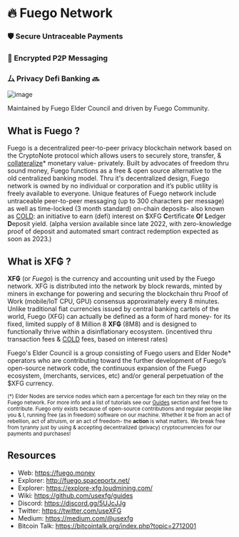 #   🔥 Fuego Network

### 🛡 Secure Untraceable Payments 
### 🔏 Encrypted P2P Messaging 
###  ⼛   Privacy Defi Banking 🔜 

![image](https://raw.githubusercontent.com/usexfg/fuego-data/master/images/fuegoline.gif)

Maintained by Fuego Elder Council and driven by Fuego Community.

## What is Fuego ?

Fuego is a decentralized peer-to-peer privacy blockchain network based on the CryptoNote protocol which allows users to securely store, transfer, & [collateralize](https://github.com/usexfg/cold-dao)* monetary value- privately.
Built by advocates of freedom thru sound money, Fuego functions as a free & open source alternative to the old centralized banking model. Thru it's decentralized design, Fuego network is owned by no individual or corporation and it’s public utility is freely available to everyone.
Unique features of Fuego network include untraceable peer-to-peer messaging  (up to 300 characters per message) as well as time-locked (3 month standard) on-chain deposits- also known as  [COLD](https://github.com/usexfg/cold-dao): an initiative to earn (defi) interest on $XFG **C**ertificate **O**f **L**edger **D**eposit yield. (alpha version available since late 2022, with zero-knowledge proof of deposit and automated smart contract redemption expected as soon as 2023.)

## What is XF₲ ?

**XF₲** (or *Fuego*) is the currency and accounting unit used by the Fuego network. XFG is distributed into the network by block rewards, minted by miners in exchange for powering and securing the blockchain thru Proof of Work (mobile/IoT CPU, GPU) consensus approximately every 8 minutes.  Unlike traditional fiat currencies issued by central banking cartels of the world, Fuego (XFG) can actually be defined as a form of hard money- for its fixed, limited supply of 8 Million 8 **XF₲** (8M8) and is designed to functionally thrive within a disinflationary ecosystem. (incentived thru transaction fees & [COLD](https://github.com/usexfg/cold-dao) fees, based on interest rates)


Fuego's Elder Council is a group consisting of Fuego users and Elder Node* operators who are contributing toward the further development of Fuego’s open-source network code, the continuous expansion of the Fuego ecosystem, (merchants, services, etc) and/or general perpetuation of the $XFG currency. 

<sup>(*) Elder Nodes are service nodes which earn a percentage for each txn they relay on the Fuego network. For more info and a list of tutorials see our [Guides](https://github.com/usexfg/Guides/wiki/) section and feel free to contribute. Fuego only exists because of open-source contributions and regular people like you & I, running free (as in freedom) software on our machine. Whether it be from an act of rebellion, act of altruism, or an act of freedom- the **action** is what matters. We break free from tyranny just by using & accepting decentralized (privacy) cryptocurrencies for our payments and purchases!<sup>

## Resources

-   Web: <https://fuego.money>
-   Explorer: <http://fuego.spaceportx.net/>
-   Explorer: <https://explore-xfg.loudmining.com/>
-   Wiki:  <https://github.com/usexfg/guides>
-   Discord: <https://discord.gg/5UJcJJg>
-   Twitter: <https://twitter.com/useXFG>
-   Medium: <https://medium.com/@usexfg>
-   Bitcoin Talk: <https://bitcointalk.org/index.php?topic=2712001>
